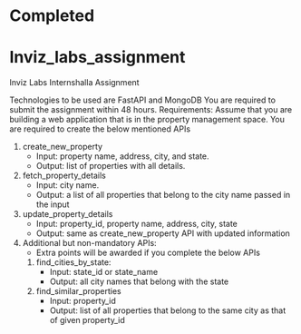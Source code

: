 # Completed
# Inviz_labs_assignment
Inviz Labs Internshalla Assignment

Technologies to be used are FastAPI and MongoDB
You are required to submit the assignment within 48 hours.
Requirements:
Assume that you are building a web application that is in the property management space. You are required to create the below mentioned APIs
1) create_new_property
	- Input: property name, address, city, and state.
	- Output: list of properties with all details.
2) fetch_property_details
	- Input: city name.
	- Output: a list of all properties that belong to the city name passed in the input
3) update_property_details
	- Input: property_id, property name, address, city, state
	- Output: same as create_new_property API with updated information
4) Additional but non-mandatory APIs:
    - Extra points will be awarded if you complete the below APIs
	1. find_cities_by_state: 
		- Input: state_id or state_name
		- Output: all city names that belong with the state
	2. find_similar_properties
		- Input: property_id
		- Output: list of all properties that belong to the same city as that of given property_id
